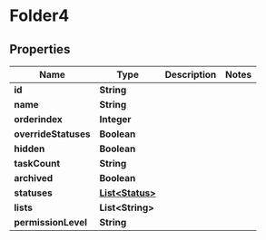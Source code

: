 

# Folder4


## Properties

| Name | Type | Description | Notes |
|------------ | ------------- | ------------- | -------------|
|**id** | **String** |  |  |
|**name** | **String** |  |  |
|**orderindex** | **Integer** |  |  |
|**overrideStatuses** | **Boolean** |  |  |
|**hidden** | **Boolean** |  |  |
|**taskCount** | **String** |  |  |
|**archived** | **Boolean** |  |  |
|**statuses** | [**List&lt;Status&gt;**](Status.md) |  |  |
|**lists** | **List&lt;String&gt;** |  |  |
|**permissionLevel** | **String** |  |  |



